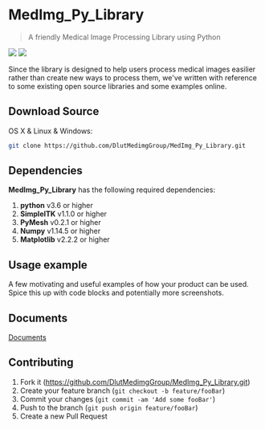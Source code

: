 # MedImg_Py_Library
> A friendly Medical Image Processing Library using Python

![](https://i.postimg.cc/0jwBLjQB/origin.jpg)
![](https://i.postimg.cc/mDqnXCb9/after.jpg)

Since the library is designed to help users process medical images easilier rather than create new ways to process them, we've written with reference to some existing open source libraries and some examples online.

## Download Source

OS X & Linux & Windows:

```sh
git clone https://github.com/DlutMedimgGroup/MedImg_Py_Library.git
```

## Dependencies

**MedImg_Py_Library** has the following required dependencies:

1. **python** v3.6 or higher
2. **SimpleITK** v1.1.0 or higher
3. **PyMesh** v0.2.1 or higher
4. **Numpy** v1.14.5 or higher
5. **Matplotlib** v2.2.2 or higher

## Usage example

A few motivating and useful examples of how your product can be used. Spice this up with code blocks and potentially more screenshots.

## Documents

[Documents][documents]

## Contributing

1. Fork it (<https://github.com/DlutMedimgGroup/MedImg_Py_Library.git>)
2. Create your feature branch (`git checkout -b feature/fooBar`)
3. Commit your changes (`git commit -am 'Add some fooBar'`)
4. Push to the branch (`git push origin feature/fooBar`)
5. Create a new Pull Request


<!-- Markdown link & img dfn's -->

[documents]:<https://github.com/DlutMedimgGroup/MedImg_Py_Library.git>
